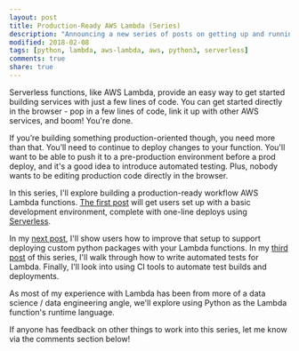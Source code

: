 ```yaml
---
layout: post
title: Production-Ready AWS Lambda (Series)
description: "Announcing a new series of posts on getting up and running with AWS Lambda in a production-ready way."
modified: 2018-02-08
tags: [python, lambda, aws-lambda, aws, python3, serverless]
comments: true
share: true
---
```


Serverless functions, like AWS Lambda, provide an easy way to get started building services with just a few lines of code. You can get started directly in the browser - pop in a few lines of code, link it up with other AWS services, and boom! You're done.

If you’re building something production-oriented though, you need more than that. You’ll need to continue to deploy changes to your function. You'll want to be able to push it to a pre-production environment before a prod deploy, and it's a good idea to introduce automated testing. Plus, nobody wants to be editing production code directly in the browser.

In this series, I'll explore building a production-ready workflow AWS Lambda functions. [The first post](/up-and-running-lambda) will get users set up with a basic development environment, complete with one-line deploys using [Serverless](https://serverless.com/). 

In my [next post](/custom-packages-lambda), I'll show users how to improve that setup to support deploying custom python packages with your Lambda functions. In my [third post](/testing-lambda-functions) of this series, I'll walk through how to write automated tests for Lambda. Finally, I'll look into using CI tools to automate test builds and deployments.

As most of my experience with Lambda has been from more of a data science / data engineering angle, we'll explore using Python as the Lambda function's runtime language.

If anyone has feedback on other things to work into this series, let me know via the comments section below!
